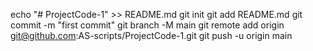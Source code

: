echo "# ProjectCode-1" >> README.md
git init
git add README.md
git commit -m "first commit"
git branch -M main
git remote add origin git@github.com:AS-scripts/ProjectCode-1.git
git push -u origin main
